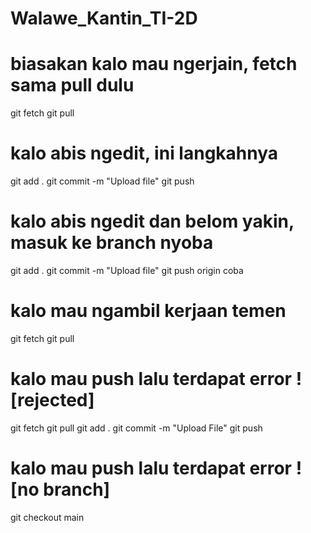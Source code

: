 # Walawe_Kantin_TI-2D

<!-- Gunakan gitbash baik itu dengan terminal terpisah atau menggunakan terminal di vscode -->

# biasakan kalo mau ngerjain, fetch sama pull dulu

git fetch
git pull

# kalo abis ngedit, ini langkahnya

<!-- clone dulu filenya -->

git add .
git commit -m "Upload file"
git push

# kalo abis ngedit dan belom yakin, masuk ke branch nyoba

git add .
git commit -m "Upload file"
git push origin coba

# kalo mau ngambil kerjaan temen

git fetch
git pull

# kalo mau push lalu terdapat error ! [rejected]

git fetch
git pull
git add .
git commit -m "Upload File"
git push

# kalo mau push lalu terdapat error ! [no branch]

git checkout main

<!-- Bila ada yang conflict, merge terlebih dahulu di vscode -->
<!-- kemudian push dengan tutor di atas -->
